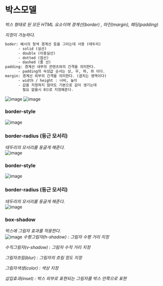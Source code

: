# 박스모델


*박스 형태로 된 모든 HTML 요소이며 경계선(border) , 마진(margin), 패딩(padding)*

*지정이 가능하다.*

```html
boder: 예시의 청색 경계선 등을 그리는데 사용 (테두리)
      - solid (실선)
      - double (이중실선)
      - dotted (점선)
      - dashed (줄 선)
padding: 경계선 내부의 콘텐츠와의 간격을 의미한다.
      - padding의 속성값 순서는 상, 우, 하, 좌 이다.
margin: 경계선 외부의 간격을 의미한다. (겹치는 영역이다)
      - width / height : 너비, 높이
      - 값을 지정하지 않아도 기본으로 값이 생기는데 
        필요 없을시 0으로 지정해준다.
```
![image](https://user-images.githubusercontent.com/88135939/183874912-ba3a50a9-2d38-431e-9f45-2635411b534e.png)
![image](https://user-images.githubusercontent.com/88135939/183874981-938cb136-6397-40e1-8c61-9bfb0c4eb3bf.png)

### border-style  
![image](https://user-images.githubusercontent.com/88135939/184112989-73fbcda6-1c95-4480-b07b-4ba54fb04efc.png)
  
  
### border-radius (둥근 모서리)  
*테두리의 모서리를 둥글게 해준다.*  
![image](https://user-images.githubusercontent.com/88135939/184113062-cc437673-c978-4e5b-9cb3-b918bd1edad8.png)


### border-style  
![image](https://user-images.githubusercontent.com/88135939/184297658-9ea5f3f0-f3bb-4c39-9a87-9e4567a9cc1d.png)
 
### border-radius (둥근 모서리)    
*테두리의 모서리를 둥글게 해준다.*    
![image](https://user-images.githubusercontent.com/88135939/184297753-8a1d19dc-581a-49ef-ae83-31eaefca4b70.png)


### box-shadow
*박스에 그림자 효과를 적용한다.*  
![image](https://user-images.githubusercontent.com/88135939/184297869-a5a3d39a-735b-448e-93ed-5eb857d8ce26.png)
*수평그림자(h-shadow) : 그림자 수평 거리 지정*

*수직그림자(v-shadow) : 그림자 수직 거리 지정*

*그림자흐림(blur) : 그림자의 흐림 정도 지정*

*그림자색생(color) : 색상 지정*

*삽입효과(inset) : 박스 외부로 표현되는 그림자를 박스 안쪽으로 표현*
